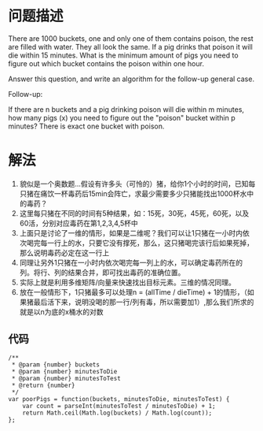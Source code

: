 # 问题描述
There are 1000 buckets, one and only one of them contains poison, the rest are filled with water. They all look the same. If a pig drinks that poison it will die within 15 minutes. What is the minimum amount of pigs you need to figure out which bucket contains the poison within one hour.

Answer this question, and write an algorithm for the follow-up general case.

Follow-up:

If there are n buckets and a pig drinking poison will die within m minutes, how many pigs (x) you need to figure out the "poison" bucket within p minutes? There is exact one bucket with poison.

# 解法
1. 貌似是一个奥数题...假设有许多头（可怜的）猪，给你1个小时的时间，已知每只猪在痛饮一杯毒药后15min会阵亡，求最少需要多少只猪能找出1000杯水中的毒药？
2. 这里每只猪在不同的时间有5种结果，如：15死，30死，45死，60死，以及60活，分别对应毒药在第1,2,3,4,5杯中
3. 上面只是讨论了一维的情形，如果是二维呢？我们可以让1只猪在一小时内依次喝完每一行上的水，只要它没有撑死，那么，这只猪喝完该行后如果死掉，那么说明毒药必定在这一行上
4. 同理让另外1只猪在一小时内依次喝完每一列上的水，可以确定毒药所在的列。将行、列的结果合并，即可找出毒药的准确位置。
5. 实际上就是利用多维矩阵/向量来快速找出目标元素。三维的情况同理。
6. 放在一般情形下，1只猪最多可以处理n = (allTime / dieTime) + 1的情形，（如果猪最后活下来，说明没喝的那一行/列有毒，所以需要加1）,那么我们所求的就是以n为底的x桶水的对数

## 代码
```
/**
 * @param {number} buckets
 * @param {number} minutesToDie
 * @param {number} minutesToTest
 * @return {number}
 */
var poorPigs = function(buckets, minutesToDie, minutesToTest) {
    var count = parseInt(minutesToTest / minutesToDie) + 1;
    return Math.ceil(Math.log(buckets) / Math.log(count));
};
```
